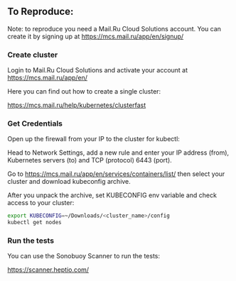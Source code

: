 ## To Reproduce:

Note: to reproduce you need a Mail.Ru Cloud Solutions account. You can create it by signing up at https://mcs.mail.ru/app/en/signup/ 

### Create cluster

Login to Mail.Ru Cloud Solutions and activate your account at https://mcs.mail.ru/app/en/ 

Here you can find out how to create a single cluster:

https://mcs.mail.ru/help/kubernetes/clusterfast

### Get Credentials

Open up the firewall from your IP to the cluster for kubectl:

Head to Network Settings, add a new rule and enter your IP address (from), Kubernetes servers (to) and TCP (protocol) 6443 (port).

Go to https://mcs.mail.ru/app/en/services/containers/list/ then select your cluster and download kubeconfig archive.

After you unpack the archive, set KUBECONFIG env variable and check access to your cluster:

```bash
export KUBECONFIG=~/Downloads/<cluster_name>/config
kubectl get nodes
```

### Run the tests

You can use the Sonobuoy Scanner to run the tests:

https://scanner.heptio.com/
